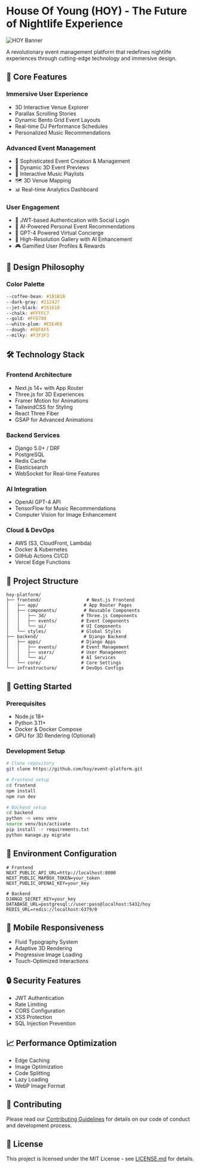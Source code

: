 # House Of Young (HOY) - The Future of Nightlife Experience

![HOY Banner](images/gold-hoy.png)

A revolutionary event management platform that redefines nightlife experiences through cutting-edge technology and immersive design.

## 🌟 Core Features

### Immersive User Experience

- 3D Interactive Venue Explorer
- Parallax Scrolling Stories
- Dynamic Bento Grid Event Layouts
- Real-time DJ Performance Schedules
- Personalized Music Recommendations

### Advanced Event Management

- 🎉 Sophisticated Event Creation & Management
- 🎨 Dynamic 3D Event Previews
- 🎵 Interactive Music Playlists
- 🗺️ 3D Venue Mapping
- 📊 Real-time Analytics Dashboard

### User Engagement

- 🔐 JWT-based Authentication with Social Login
- 👤 AI-Powered Personal Event Recommendations
- 💬 GPT-4 Powered Virtual Concierge
- 📸 High-Resolution Gallery with AI Enhancement
- 🎮 Gamified User Profiles & Rewards

## 🎨 Design Philosophy

### Color Palette

```css
--coffee-bean: #1B1B1B
--dark-gray: #212427
--jet-black: #161618
--chalk: #FFFFC7
--gold: #FFD700
--white-plum: #E5E4E6
--dough: #FBFAF5
--milky: #F3F3F3
```

## 🛠️ Technology Stack

### Frontend Architecture

- Next.js 14+ with App Router
- Three.js for 3D Experiences
- Framer Motion for Animations
- TailwindCSS for Styling
- React Three Fiber
- GSAP for Advanced Animations

### Backend Services

- Django 5.0+ / DRF
- PostgreSQL
- Redis Cache
- Elasticsearch
- WebSocket for Real-time Features

### AI Integration

- OpenAI GPT-4 API
- TensorFlow for Music Recommendations
- Computer Vision for Image Enhancement

### Cloud & DevOps

- AWS (S3, CloudFront, Lambda)
- Docker & Kubernetes
- GitHub Actions CI/CD
- Vercel Edge Functions

## 📂 Project Structure

```
hoy-platform/
├── frontend/                 # Next.js Frontend
│   ├── app/                 # App Router Pages
│   ├── components/          # Reusable Components
│   │   ├── 3d/             # Three.js Components
│   │   ├── events/         # Event Components
│   │   └── ui/             # UI Components
│   └── styles/             # Global Styles
├── backend/                 # Django Backend
│   ├── apps/               # Django Apps
│   │   ├── events/         # Event Management
│   │   ├── users/          # User Management
│   │   └── ai/             # AI Services
│   └── core/               # Core Settings
└── infrastructure/         # DevOps Configs
```

## 🚀 Getting Started

### Prerequisites

- Node.js 18+
- Python 3.11+
- Docker & Docker Compose
- GPU for 3D Rendering (Optional)

### Development Setup

```bash
# Clone repository
git clone https://github.com/hoy/event-platform.git

# Frontend setup
cd frontend
npm install
npm run dev

# Backend setup
cd backend
python -m venv venv
source venv/bin/activate
pip install -r requirements.txt
python manage.py migrate
```

## 🔧 Environment Configuration

```env
# Frontend
NEXT_PUBLIC_API_URL=http://localhost:8000
NEXT_PUBLIC_MAPBOX_TOKEN=your_token
NEXT_PUBLIC_OPENAI_KEY=your_key

# Backend
DJANGO_SECRET_KEY=your_key
DATABASE_URL=postgresql://user:pass@localhost:5432/hoy
REDIS_URL=redis://localhost:6379/0
```

## 📱 Mobile Responsiveness

- Fluid Typography System
- Adaptive 3D Rendering
- Progressive Image Loading
- Touch-Optimized Interactions

## 🔒 Security Features

- JWT Authentication
- Rate Limiting
- CORS Configuration
- XSS Protection
- SQL Injection Prevention

## 📈 Performance Optimization

- Edge Caching
- Image Optimization
- Code Splitting
- Lazy Loading
- WebP Image Format

## 🤝 Contributing

Please read our [Contributing Guidelines](CONTRIBUTING.md) for details on our code of conduct and development process.

## 📄 License

This project is licensed under the MIT License - see [LICENSE.md](LICENSE.md) for details.
